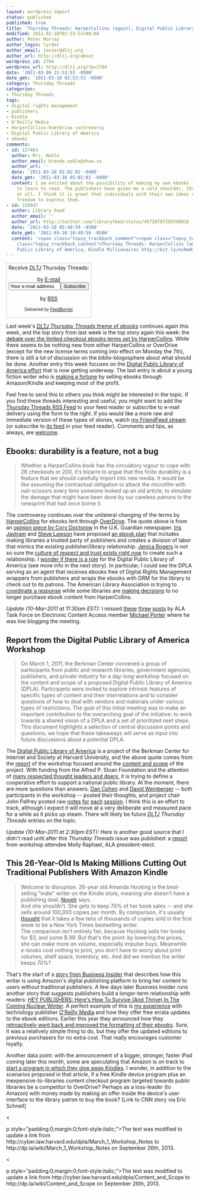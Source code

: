 ```yaml
---
layout: wordpress-import
status: published
published: true
title: 'Thursday Threads: HarperCollins (again), Digital Public Library of America, Kindle Millionaires'
modified: 2011-03-10T02:53:53+00:00
author: Peter Murray
author_login: lyrdor
author_email: jester@dltj.org
author_url: http://dltj.org/about
wordpress_id: 2704
wordpress_url: http://dltj.org/?p=2704
date: '2011-03-09 21:53:53 -0500'
date_gmt: '2011-03-10 02:53:53 -0500'
category: Thursday Threads
categories:
- Thursday Threads
tags:
- digital rights management
- publishers
- Kindle
- O'Reilly Media
- HarperCollins-OverDrive controversy
- Digital Public Library of America
- ebooks
comments:
- id: 127463
  author: Mrs. Noble
  author_email: brenda.noble@shaw.ca
  author_url: ''
  date: '2011-03-16 01:02:02 -0400'
  date_gmt: '2011-03-16 05:02:02 -0400'
  content: I am excited about the possibility of making my own ebooks for children
    to learn to read. The publishers have given me a cold shoulder, that is no answer
    at all. I think it is great that individuals with their own ideas can have the
    freedom to express them.
- id: 159947
  author: Library Feed
  author_email: ''
  author_url: http://twitter.com/libraryfeed/status/45720787285590016
  date: '2011-03-10 05:40:59 -0500'
  date_gmt: '2011-03-10 10:40:59 -0500'
  content: '<span class="topsy_trackback_comment"><span class="topsy_twitter_username"><span
    class="topsy_trackback_content">Thursday Threads: HarperCollins (again), Digital
    Public Library of America, Kindle Millionaires http://bit.ly/evHwHm</span></span>'
---
```

<div id="feedburner-thursday-threads-email-2011w10" class="wp-caption alignright noprint noFrontPage" style="width: 230px;">
<form style="border: 1px solid rgb(204, 204, 204); padding: 3px; margin: 0pt; text-align: center;" action="http://feedburner.google.com/fb/a/mailverify" method="post" target="popupwindow" onsubmit="window.open('http://feedburner.google.com/fb/a/mailverify?uri=thursday-threads', 'popupwindow', 'scrollbars=yes,width=550,height=520');return true">Receive <i><acronym title="Disruptive Library Technology Jester">DLTJ</acronym></i> Thursday Threads:</p>
<p>by <a href="http://feedburner.google.com/fb/a/mailverify?uri=thursday-threads&loc=en_US" title="D.L.T.J. Thursday Threads Email Subscription">E-mail</a><br /><input style="width: 140px;" name="email" value="Your e-mail address" onfocus="if (this.defaultValue==this.value) this.value = ''" type="text"/><input value="thursday-threads" name="uri" type="hidden"/><input name="loc" value="en_US" type="hidden"/><input value="Subscribe" type="submit"/></p>
<p>by <a href="http://feeds.dltj.org/thursday-threads/" title="D.L.T.J. Thursday Threads RSS Feed">RSS</a>
<p style="font-size: 80%;">Delivered by <a href="http://feedburner.google.com" target="_blank" title="Google Feedburner Service">FeedBurner</a></p>
</form>
</div>
<p>Last week's <a href="/article/thursday-threads-2011w9/"><i><acronym title="Disruptive Library Technology Jester">DLTJ</acronym> Thursday Threads</i> theme of ebooks</a> continues again this week, and the top story from last week is the top story again this week: the <a href="#p2704-hcod">debate over the limited checkout ebooks terms set by HarperCollins</a>.  While there seems to be nothing new from either HarperCollins or OverDrive (except for the new license terms coming into effect on Monday the 7th), there is still a lot of discussion on the biblio-blogosphere about what should be done.  Another entry this week focuses on the <a href="#p2704-dpla">Digital Public Library of America effort</a> that is now getting underway.  The last entry is about a young fiction writer who is <a href="#p2704-kindle">making a fortune</a> by selling ebooks through Amazon/Kindle and keeping most of the profit.</p>
<p>Feel free to send this to others you think might be interested in the topic.  If you find these threads interesting and useful, you might want to add the <a href="http://feeds.dltj.org/thursday-threads/" title="RSS Feed for DLTJ Thursday Threads">Thursday Threads RSS Feed</a> to your feed reader or subscribe to e-mail delivery using the form to the right.  If you would like a more raw and immediate version of these types of stories, watch <a href="http://friendfeed.com/dltj" title="Peter Murray - FriendFeed">my FriendFeed stream</a> (or subscribe to <a href="http://friendfeed.com/dltj?format=atom" title="Atom feed for Peter Murray's FriendFeed account">its feed</a> in your feed reader).  Comments and tips, as always, are <a href="/contact">welcome</a>.</p>
<h2 id="p2704-hcod">Ebooks: durability is a feature, not a bug</h2>
<blockquote><p>Whether a HarperCollins book has the circulatory vigour to cope with 26 checkouts or 200, it's bizarre to argue that this finite durability is a feature that we should carefully import into new media. It would be like assuming the contractual obligation to attack the microfilm with nail-scissors every time someone looked up an old article, to simulate the damage that might have been done by our careless patrons to the newsprint that had once borne it.</p></blockquote>
<p>The controversy continues over the unilateral changing of the terms by <a href="http://harperlibrary.typepad.com/my_weblog/2011/03/open-letter-to-librarians.html" title="Open Letter to Librarians | Library Love Fest">HarperCollins</a> for ebooks lent through <a href="http://overdriveblogs.com/library/2011/03/01/a-message-from-overdrive-on-harpercollins-new-ebook-licensing-terms/" title="A message from OverDrive on HarperCollins&#8217; new eBook licensing terms | OverDrive's Digital Library Blog">OverDrive</a>.  The quote above is from an <a href="http://www.guardian.co.uk/technology/2011/mar/08/ebooks-harpercollins-26-times" title="Ebooks: durability is a feature, not a bug | Technology | guardian.co.uk">opinion piece by Cory Doctorow</a> in the U.K. Guardian newspaper.  <a href="http://pegasuslibrarian.com/about" title="About Me">Iris Jastram</a> and <a href="http://web.archive.org/web/20110309000000/http://stevelawson.name/seealso/about" title="About Steve | See Also">Steve Lawson</a> have proposed <a href="http://web.archive.org/web/20110309000000/http://stevelawson.name/seealso/archives/2011/03/an_ebook_plan_by_iris_jastram_and_steve_lawson.html" title="An ebook plan by Iris Jastram and Steve Lawson | See Also">an ebook plan</a> that includes making libraries a trusted party of publishers and creates a division of labor that mimics the existing publisher/library relationship.  <a href="http://www.attemptingelegance.com/?page_id=138" title="More about me and this blog | Attempting Elegance">Jenica Rogers</a> is not so sure the <a href="http://www.attemptingelegance.com/?p=1019" title="smart librarians and ebooks and dinosaurs, oh my | Attempting Elegance">culture of respect and trust exists right now</a> to create such a relationship.  I <a href="https://cyber.law.harvard.edu/lists/arc/dpla-discussion/2011-03/msg00046.html" title="DPLA as third-party between publishers and libraries | dpla-discussion mailing list">wonder if there is a role</a> for the Digital Public Library of America (see more info in the next story).  In particular, I could see the DPLA serving as an agent that receives ebooks free of Digital Rights Management wrappers from publishers and wraps the ebooks with DRM for the library to check out to its patrons.  The American Library Association is trying to <a href="http://www.americanlibrariesmagazine.org/blog/first-digital-public-library-america-workshop" title="American Library Association tackles new challenges in the e-environment | District Dispatch">coordinate a response</a> while some libraries are <a href="http://www.libraryjournal.com/lj/home/889582-264/library_consortia_begin_to_vote.html.csp" title="Library Consortia Begin To Vote Against HarperCollins Ebook Checkout Policy | Library Journal">making decisions</a> to no longer purchase ebook content from HarperCollins.</p>
<p><em>Update (10-Mar-2011 at 11:30am EST):</em>  I missed <a href="http://web.archive.org/web/20130528125424/http://www.libraryman.com:80/blog/2011/03/07/live-blogging-ala-electronic-content-access-task-force-retreat/" title="http://www.libraryman.com/blog/2011/03/07/live-blogging-ala-electronic-content-access-task-force-retreat/">these</a> <a href="http://web.archive.org/web/20140224074215/http://www.libraryman.com:80/blog/2011/03/08/day-two-of-live-blogging-ala-electronic-content-access-task-force-retreat/" title="http://www.libraryman.com/blog/2011/03/08/day-two-of-live-blogging-ala-electronic-content-access-task-force-retreat/">three</a> <a href="http://web.archive.org/web/20130528123321/http://www.libraryman.com:80/blog/2011/03/09/day-three-live-blogging-some-response-after-the-ala-electronic-content-access-task-force-retreat/" title="Libraryman  &raquo; Blog Archive   &raquo; Day Three: Live Blogging some developments after the ALA Electronic Content Access Task Force Retreat">posts</a> by ALA Task Force on Electronic Content Access member <a href="http://web.archive.org/web/20130917045000/http://www.libraryman.com/blog/contact/" title="http://www.libraryman.com/blog/contact/">Michael Porter</a> where he was live blogging the meeting.</p>
<h2 id="p2704-dpla">Report from the Digital Public Library of America Workshop</h2>
<blockquote><p>On March 1, 2011, the Berkman Center convened a group of participants from public and research libraries, government agencies, publishers, and private industry for a day-long workshop focused on the content and scope of a proposed Digital Public Library of America (DPLA). Participants were invited to explore intrinsic features of specific types of content and their interrelations and to consider questions of how to deal with vendors and materials under various types of restrictions. The goal of this initial meeting was to make an important contribution to the overarching goal of the initiative: to work towards a shared vision of a DPLA and a set of prioritized next steps. This document highlights a selection of central discussion points and questions; we hope that these takeaways will serve as input into future discussions about a potential DPLA.</p></blockquote>
<p>The <a href="http://cyber.law.harvard.edu/research/dpla" title="Digital Public Library of America | Berkman Center">Digital Public Library of America</a> is a project of the Berkman Center for Internet and Society at Harvard University, and the above quote comes from the <a href="http://dp.la/wiki/March_1_Workshop_Notes" title="March 1 Workshop Notes | Digital Library of America Project">report</a> of the workshop focused around the <a href="http://dp.la/wiki/Content_and_Scope" title="Content and Scope | Digital Library of America Project">content and scope</a> of the project.  With funding from the Alfred P. Sloan Foundation and the attention of <a href="http://cyber.law.harvard.edu/research/dpla/steering" title="DPLA Steering Committee | Berkman Center">many respected thought leaders and doers</a>, it is trying to define a cooperative effort to support a national public library.  At the moment, there are more questions than answers.  <a href="http://www.dancohen.org/2011/03/01/what-scholars-want-from-the-digital-public-library-of-america/" title="What Scholars Want from the Digital Public Library of America | Dan Cohen&#8217;s Digital Humanities Blog">Dan Cohen</a> and <a href="http://www.hyperorg.com/blogger/2011/03/02/questions-from-and-for-the-digital-public-library-of-america-workshop/" title="Questions from and for the Digital Public Library of America workshop | Joho the Blog">David Weinberger</a> -- both participants in the workshop -- posted their thoughts, and project chair John Palfrey posted raw <a href="http://blogs.law.harvard.edu/palfrey/2011/03/01/digital-public-library-of-america-session-1-notes/" title="Digital Public Library of America, Session 1 Notes | John Palfrey's blog">notes</a> <a href="http://blogs.law.harvard.edu/palfrey/2011/03/01/digital-public-library-of-america-session-ii/" title="Digital Public Library of America, Session II | John Palfrey's blog">for</a> <a href="http://blogs.law.harvard.edu/palfrey/2011/03/01/digital-public-library-of-america-session-iii/" title="Digital Public Library of America, Session III | John Palfrey's blog">each</a> <a href="http://blogs.law.harvard.edu/palfrey/2011/03/01/digital-public-library-of-america-session-iv/" title="Digital Public Library of America, Session IV | John Palfrey's blog">session</a>.  I think this is an effort to track, although I expect it will move at a very deliberate and measured pace for a while as it picks up steam.  There will likely be future <i><acronym title="Disruptive Library Technology Jester">DLTJ</acronym> Thursday Threads</i> entries on the topic.</p>
<p><em>Update (10-Mar-2011 at 2:30pm EST):</em> Here is another good source that I didn't read until after this <i>Thursday Threads</i> issue was published:  a <a href="http://www.americanlibrariesmagazine.org/blog/first-digital-public-library-america-workshop" title="The First Digital Public Library of America Workshop | American Libraries Magazine">report</a> from workshop attendee Molly Raphael, ALA president-elect.</p>
<h2 id="p2704-kindle">This 26-Year-Old Is Making Millions Cutting Out Traditional Publishers With Amazon Kindle</h2>
<blockquote><p>Welcome to disruption. 26-year old Amanda Hocking is the best-selling "indie" writer on the Kindle store, meaning she doesn't have a publishing deal, <a href="http://www.novelr.com/2011/02/27/rich-indie-writer" title="The Very Rich Indie Writer | Novelr">Novelr</a> says.<br />
And she shouldn't. She gets to keep 70% of her book sales -- and she sells around 100,000 copies per month. By comparison, it's usually <a href="http://jeffreykrames.com/2009/03/04/how-many-books-do-you-have-to-sell-to-be-a-bestseller/" title="How many books do you have to sell to be a bestseller?  | Jeffrey Krames">thought</a> that it takes a few tens of thousands of copies sold in the first week to be a New York Times bestselling writer.<br />
The comparison isn't entirely fair, because Hocking sells her books for $3, and some $.99. But that's the point: by lowering the prices, she can make more on volume, especially impulse buys. Meanwhile e-books cost nothing to print, you don't have to worry about print volumes, shelf space, inventory, etc. And did we mention the writer keeps 70%?</p></blockquote>
<p>That's the start of a <a href="http://www.businessinsider.com/amanda-hocking-2011-2" title="This 26-Year-Old Is Making Millions Cutting Out Traditional Publishers With Amazon Kindle | Business Insider">story from Business Insider</a> that describes how this writer is using Amazon's digital publishing platform to bring her content to users without traditional publishers.  A few days later Business Insider runs another story that suggests publishers build a longer-term relationship with readers:  <a href="http://www.businessinsider.com/hey-publishers-2011-3" title="HEY PUBLISHERS: Here's How To Survive (And Thrive) In The Coming Nuclear Winter | Business Insider">HEY PUBLISHERS: Here's How To Survive (And Thrive) In The Coming Nuclear Winter</a>.  A perfect example of this is <a href="/article/my-oreilly-wish-list/">my experience</a> with technology publisher <a href="http://oreilly.com/" title="O'Reilly Media homepage">O'Reilly Media</a> and how they offer free errata updates to the ebook editions.  Earlier this year they announced how they <a href="http://friendfeed.com/dltj/d67fa6f4/i-just-redownloaded-my-purchased-ebook-files" title="I just redownloaded my purchased #ebook files... - Peter Murray - FriendFeed">retroactively went back and improved the formatting of their ebooks</a>.  Sure, it was a relatively simple thing to do, but they offer the updated editions to previous purchasers for no extra cost.  That really encourages customer loyalty.</p>
<p>Another data point: with the announcement of a bigger, stronger, faster iPad coming later this month, some are speculating that Amazon is on track to <a href="http://www.cnn.com/2011/TECH/mobile/03/04/amazon.free.kindle/index.html" title="Why Amazon would be smart to give away the Kindle | CNN">start a program in which they give away Kindles</a>.  I wonder, in addition to the scenarios proposed in that article, if a free Kindle device program plus an inexpensive-to-libraries content checkout program targeted towards public libraries be a competitor to OverDrive? Perhaps as a loss-leader (to Amazon) with money made by making an offer inside the device's user interface to the library patron to buy the book? [Link to CNN story via Eric Schnell]</p>
<p><</p>
<p>p style="padding:0;margin:0;font-style:italic;">The text was modified to update a link from http://cyber.law.harvard.edu/dpla/March_1_Workshop_Notes to http://dp.la/wiki/March_1_Workshop_Notes on September 26th, 2013.</p>
<p><</p>
<p>p style="padding:0;margin:0;font-style:italic;">The text was modified to update a link from http://cyber.law.harvard.edu/dpla/Content_and_Scope to http://dp.la/wiki/Content_and_Scope on September 26th, 2013.</p>
